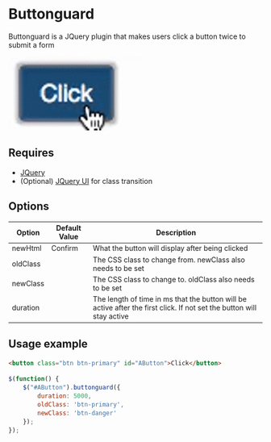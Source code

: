 # Buttonguard

Buttonguard is a JQuery plugin that makes users click a button twice to submit a form

![Example](https://github.com/baturkey/buttonguard/blob/master/example.gif "Example")

## Requires
* [JQuery](http://jquery.com/)
* (Optional) [JQuery UI](http://jqueryui.com/) for class transition

## Options

| Option   | Default Value | Description                                                                                                           |
|----------|---------------|-----------------------------------------------------------------------------------------------------------------------|
| newHtml  | Confirm       | What the button will display after being clicked                                                                      |
| oldClass |               | The CSS class to change from. newClass also needs to be set                                                           |
| newClass |               | The CSS class to change to. oldClass also needs to be set                                                             |
| duration |               | The length of time in ms that the button will be active after the first click. If not set the button will stay active |

## Usage example
````html
<button class="btn btn-primary" id="AButton">Click</button>
````
````javascript
$(function() {
	$("#AButton").buttonguard({
		duration: 5000,
		oldClass: 'btn-primary',
		newClass: 'btn-danger'
	});
});
````
